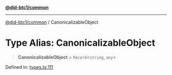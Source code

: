 [**@did-btc1/common**](../README.md)

***

[@did-btc1/common](../globals.md) / CanonicalizableObject

# Type Alias: CanonicalizableObject

> **CanonicalizableObject** = `Record`\<`string`, `any`\>

Defined in: [types.ts:111](https://github.com/dcdpr/did-btc1-js/blob/751aedd75738c26882a2149e644ae32b9e424707/packages/common/src/types.ts#L111)
